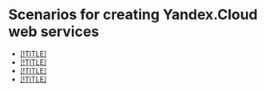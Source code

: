 # Scenarios for creating Yandex.Cloud web services

* [[!TITLE]](static.md)
* [[!TITLE]](lamp-lemp.md)
* [[!TITLE]](dns-load-balancer.md)
* [[!TITLE]](joomla-postgresql.md)

